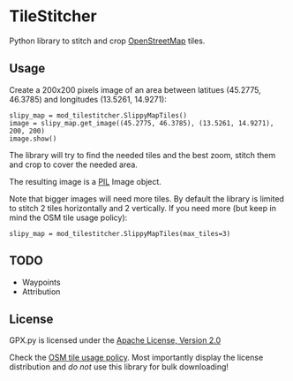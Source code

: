 # TileStitcher

Python library to stitch and crop [OpenStreetMap](http://www.openstreetmap.org/) tiles.

## Usage

Create a 200x200 pixels image of an area between latitues (45.2775, 46.3785) and longitudes (13.5261, 14.9271):

    slipy_map = mod_tilestitcher.SlippyMapTiles()
    image = slipy_map.get_image((45.2775, 46.3785), (13.5261, 14.9271), 200, 200)
    image.show()

The library will try to find the needed tiles and the best zoom, stitch them and crop to cover the needed area.

The resulting image is a [PIL](http://pythonware.com/products/pil/) Image object.

Note that bigger images will need more tiles. By default the library is limited to stitch 2 tiles horizontally and 2 vertically. If you need more (but keep in mind the OSM tile usage policy):

    slipy_map = mod_tilestitcher.SlippyMapTiles(max_tiles=3)

## TODO

 * Waypoints
 * Attribution

## License

GPX.py is licensed under the [Apache License, Version 2.0](http://www.apache.org/licenses/LICENSE-2.0)

Check the [OSM tile usage policy](http://www.openstreetmap.org). Most importantly display the license distribution and *do not* use this library for bulk downloading!
